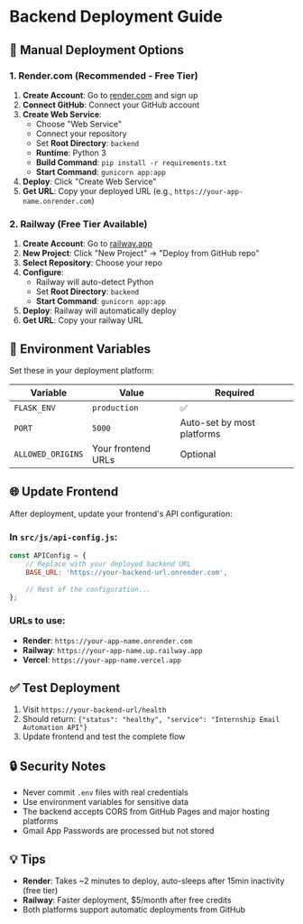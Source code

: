 # Backend Deployment Guide

## 🚀 Manual Deployment Options

### 1. **Render.com** (Recommended - Free Tier)

1. **Create Account**: Go to [render.com](https://render.com) and sign up
2. **Connect GitHub**: Connect your GitHub account
3. **Create Web Service**: 
   - Choose "Web Service"
   - Connect your repository
   - Set **Root Directory**: `backend`
   - **Runtime**: Python 3
   - **Build Command**: `pip install -r requirements.txt`
   - **Start Command**: `gunicorn app:app`
4. **Deploy**: Click "Create Web Service"
5. **Get URL**: Copy your deployed URL (e.g., `https://your-app-name.onrender.com`)

### 2. **Railway** (Free Tier Available)

1. **Create Account**: Go to [railway.app](https://railway.app)
2. **New Project**: Click "New Project" → "Deploy from GitHub repo"
3. **Select Repository**: Choose your repo
4. **Configure**:
   - Railway will auto-detect Python
   - Set **Root Directory**: `backend`
   - **Start Command**: `gunicorn app:app`
5. **Deploy**: Railway will automatically deploy
6. **Get URL**: Copy your railway URL

## 🔧 Environment Variables

Set these in your deployment platform:

| Variable | Value | Required |
|----------|-------|----------|
| `FLASK_ENV` | `production` | ✅ |
| `PORT` | `5000` | Auto-set by most platforms |
| `ALLOWED_ORIGINS` | Your frontend URLs | Optional |

## 🌐 Update Frontend

After deployment, update your frontend's API configuration:

### In `src/js/api-config.js`:

```javascript
const APIConfig = {
    // Replace with your deployed backend URL
    BASE_URL: 'https://your-backend-url.onrender.com',
    
    // Rest of the configuration...
};
```

### URLs to use:
- **Render**: `https://your-app-name.onrender.com`
- **Railway**: `https://your-app-name.up.railway.app`
- **Vercel**: `https://your-app-name.vercel.app`

## ✅ Test Deployment

1. Visit `https://your-backend-url/health`
2. Should return: `{"status": "healthy", "service": "Internship Email Automation API"}`
3. Update frontend and test the complete flow

## 🔒 Security Notes

- Never commit `.env` files with real credentials
- Use environment variables for sensitive data
- The backend accepts CORS from GitHub Pages and major hosting platforms
- Gmail App Passwords are processed but not stored

## 💡 Tips

- **Render**: Takes ~2 minutes to deploy, auto-sleeps after 15min inactivity (free tier)
- **Railway**: Faster deployment, $5/month after free credits
- Both platforms support automatic deployments from GitHub